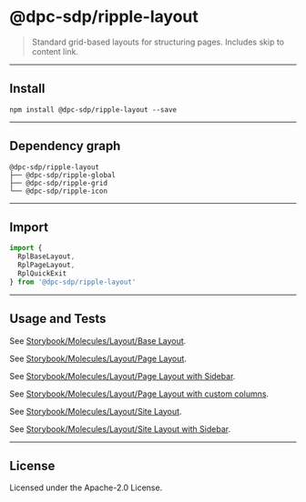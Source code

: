 <!-- GENERATED_DOCS -->
# @dpc-sdp/ripple-layout

> Standard grid-based layouts for structuring pages. Includes skip to content
link.

--------------------------------------------------------------------------------

## Install

```shell
npm install @dpc-sdp/ripple-layout --save
```

--------------------------------------------------------------------------------

## Dependency graph

```shell
@dpc-sdp/ripple-layout
├── @dpc-sdp/ripple-global
├── @dpc-sdp/ripple-grid
└── @dpc-sdp/ripple-icon
```

--------------------------------------------------------------------------------

## Import

```js
import {
  RplBaseLayout,
  RplPageLayout,
  RplQuickExit
} from '@dpc-sdp/ripple-layout'
```

--------------------------------------------------------------------------------

## Usage and Tests

See [Storybook/Molecules/Layout/Base Layout](https://ripple.sdp.vic.gov.au/?path=/story/molecules-layout--base-layout).

See [Storybook/Molecules/Layout/Page Layout](https://ripple.sdp.vic.gov.au/?path=/story/molecules-layout--page-layout).

See [Storybook/Molecules/Layout/Page Layout with Sidebar](https://ripple.sdp.vic.gov.au/?path=/story/molecules-layout--page-layout-with-sidebar).

See [Storybook/Molecules/Layout/Page Layout with custom columns](https://ripple.sdp.vic.gov.au/?path=/story/molecules-layout--page-layout-with-custom-columns).

See [Storybook/Molecules/Layout/Site Layout](https://ripple.sdp.vic.gov.au/?path=/story/molecules-layout--site-layout).

See [Storybook/Molecules/Layout/Site Layout with Sidebar](https://ripple.sdp.vic.gov.au/?path=/story/molecules-layout--site-layout-with-sidebar).

--------------------------------------------------------------------------------

## License

Licensed under the Apache-2.0 License.

<!-- /GENERATED_DOCS -->
